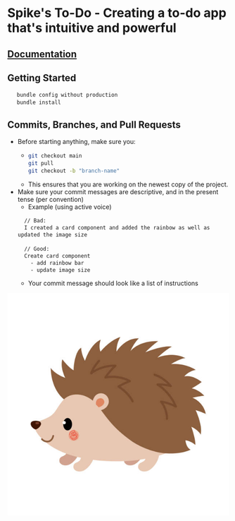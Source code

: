 # Spike's To-Do - Creating a to-do app that's intuitive and powerful
## [Documentation](https://docs.google.com/document/d/1sRqvjrhXCQqVU--eE-5izc8l61-ruSX7MC8zW1Kevcs/edit#heading=h.lpem5zhmyz2k)
## Getting Started

```bash
   bundle config without production
   bundle install
```

## Commits, Branches, and Pull Requests
- Before starting anything, make sure you:
    - ```bash
      git checkout main
      git pull
      git checkout -b "branch-name"
      ```
    - This ensures that you are working on the newest copy of the project.
- Make sure your commit messages are descriptive, and in the present tense (per convention)
    - Example (using active voice)
    ```
      // Bad:
      I created a card component and added the rainbow as well as updated the image size

      // Good:
      Create card component
        - add rainbow bar
        - update image size
    ```
    - Your commit message should look like a list of instructions

![](mascot.jpg)
